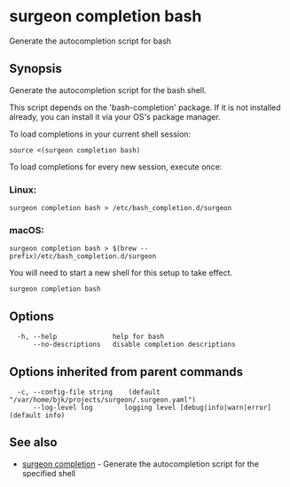 # surgeon completion bash

Generate the autocompletion script for bash

## Synopsis

Generate the autocompletion script for the bash shell.

This script depends on the 'bash-completion' package.
If it is not installed already, you can install it via your OS's package manager.

To load completions in your current shell session:

	source <(surgeon completion bash)

To load completions for every new session, execute once:

### Linux:

	surgeon completion bash > /etc/bash_completion.d/surgeon

### macOS:

	surgeon completion bash > $(brew --prefix)/etc/bash_completion.d/surgeon

You will need to start a new shell for this setup to take effect.


```
surgeon completion bash
```

## Options

```
  -h, --help              help for bash
      --no-descriptions   disable completion descriptions
```

## Options inherited from parent commands

```
  -c, --config-file string    (default "/var/home/bjk/projects/surgeon/.surgeon.yaml")
      --log-level log        logging level [debug|info|warn|error] (default info)
```

## See also

* [surgeon completion](surgeon_completion.md)	 - Generate the autocompletion script for the specified shell

